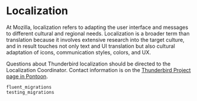 # Localization

At Mozilla, localization refers to adapting the user interface and messages
to different cultural and regional needs. Localization is a broader term than
translation because it involves extensive research into the target culture, and
in result touches not only text and UI translation but also cultural adaptation
of icons, communication styles, colors, and UX.

Questions about Thunderbird localization should be directed to the Localization
Coordinator. Contact information is on the
[Thunderbird Project page in Pontoon](https://pontoon.mozilla.org/projects/thunderbird/info/).

```{toctree}
fluent_migrations
testing_migrations
```
